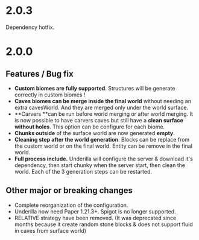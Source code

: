 # 2.0.3
Dependency hotfix.

# 2.0.0

## Features / Bug fix
- **Custom biomes are fully supported**. Structures will be generate correctly in custom biomes !
- **Caves biomes can be merge inside the final world** without needing an extra cavesWorld. And they are merged only under the world surface.
- **Carvers **can be run before world merging or after world merging. It is now possible to have carvers caves but still have a **clean surface without holes**. This option can be configure for each biome.
- **Chunks outside** of the surface world are now generated **empty**.
- **Cleaning step after the world generation**: Blocks can be replace from the custom world or on the final world. Entity can be remove in the final world.
- **Full process include.** Underilla will configure the server & download it's dependency, then start chunky when the server start, then clean the world. Each of the 3 generation steps can be restarted.

## Other major or breaking changes
- Complete reorganization of the configuration.
- Underilla now need Paper 1.21.3+. Spigot is no longer supported.
- RELATIVE strategy have been removed. (It was deprecated since months because it create random stone blocks & does not support fluid in caves from surface world)